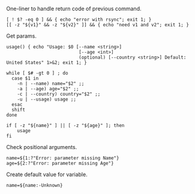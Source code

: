 One-liner to handle return code of previous command.

```
[ ! $? -eq 0 ] && { echo "error with rsync"; exit 1; }
[[ -z "${v1}" && -z "${v2}" ]] && { echo "need v1 and v2"; exit 1; }
```

Get params.

```
usage() { echo "Usage: $0 [--name <string>]
                           [--age <int>]
                           (optional) [--country <string>] Default: United States" 1>&2; exit 1; }

while [ $# -gt 0 ] ; do
  case $1 in
    -n | --name) name="$2" ;;
    -a | --age) age="$2" ;;
    -c | --country) country="$2" ;;
    -u | --usage) usage ;;
  esac
  shift
done

if [ -z "${name}" ] || [ -z "${age}" ]; then
    usage
fi
```

Check positional arguments.

```
name=${1:?"Error: parameter missing Name"}
age=${2:?"Error: parameter missing Age"}
```

Create default value for variable.

`name=${name:-Unknown}`
